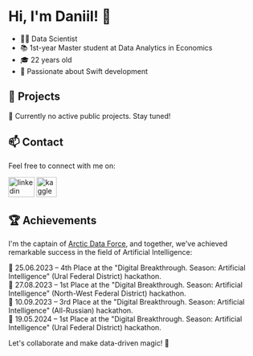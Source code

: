 # Hi, I'm Daniil! 👋

- 🧑‍💻 Data Scientist
- 📚 1st-year Master student at Data Analytics in Economics
- 🎓 22 years old
- 📱 Passionate about Swift development

## 🚀 Projects

🚧 Currently no active public projects. Stay tuned!

## 📫 Contact

Feel free to connect with me on:

[<img src="https://raw.githubusercontent.com/maurodesouza/profile-readme-generator/master/src/assets/icons/social/linkedin/default.svg" width="52" height="40" alt="linkedin logo" />](https://www.linkedin.com/in/pokryshkin-daniil)
[<img src="https://cdn.jsdelivr.net/gh/devicons/devicon/icons/kaggle/kaggle-original.svg" height="40" alt="kaggle logo" />](https://www.kaggle.com/dsitsh)


## 🏆 Achievements

I'm the captain of [Arctic Data Force](https://github.com/Arctic-Data-Force), and together, we've achieved remarkable success in the field of Artificial Intelligence:

📍 25.06.2023 – 4th Place at the "Digital Breakthrough. Season: Artificial Intelligence" (Ural Federal District) hackathon.  
🥇 27.08.2023 – 1st Place at the "Digital Breakthrough. Season: Artificial Intelligence" (North-West Federal District) hackathon.  
🥉 10.09.2023 – 3rd Place at the "Digital Breakthrough. Season: Artificial Intelligence" (All-Russian) hackathon.  
🥇 19.05.2024 – 1st Place at the "Digital Breakthrough. Season: Artificial Intelligence" (Ural Federal District) hackathon.  

Let's collaborate and make data-driven magic! 🚀


